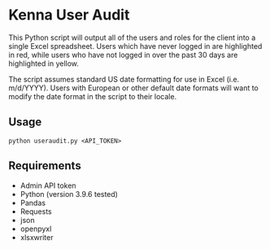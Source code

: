 # Kenna User Audit

This Python script will output all of the users and roles for the client into a single Excel spreadsheet. Users which have never logged in are highlighted in red, while users who have not logged in over the past 30 days are highlighted in yellow.

The script assumes standard US date formatting for use in Excel (i.e. m/d/YYYY). Users with European or other default date formats will want to modify the date format in the script to their locale.

## Usage

`python useraudit.py <API_TOKEN>`

## Requirements
- Admin API token
- Python (version 3.9.6 tested)
- Pandas
- Requests
- json
- openpyxl
- xlsxwriter
